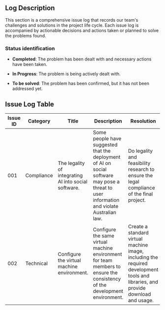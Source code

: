 ## Log Description

This section is a comprehensive issue log that records our team's challenges and solutions in the project life cycle. Each issue log is accompanied by actionable decisions and actions taken or planned to solve the problems found.


### Status identification

- **Completed**: The problem has been dealt with and necessary actions have been taken.

- **In Progress**: The problem is being actively dealt with.

- **To be solved**: The problem has been confirmed, but it has not been addressed yet.

## Issue Log Table

| Issue ID   | Category | Title | Description | Resolution | Date Reported | Status | Participants | Remark |
| ----- |---|---|---|---|---|---|---|---|
| 001 | Compliance | The legality of integrating AI into social software. | Some people have suggested that the deployment of AI on social software may pose a threat to user information and violate Australian law. | Do legality and feasibility research to ensure the legal compliance of the final project. | 29 July, 2024 | In Progress | FEI WANG |
| 002 | Technical | Configure the virtual machine environment. | Configure the same virtual machine environment for team members to ensure the consistency of the development environment. | Create a standard virtual machine image, including the required development tools and libraries, and provide download and usage. | 25 July, 2024 | Completed | Xiaotong Chen |

